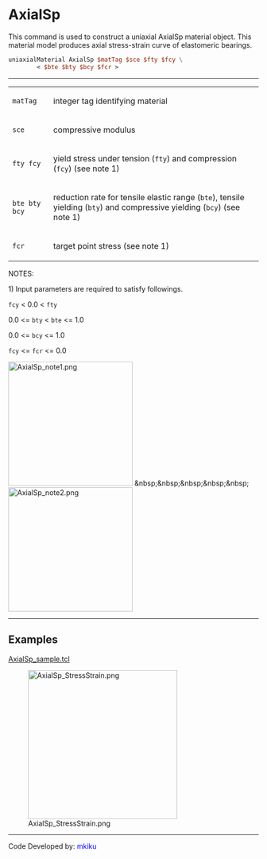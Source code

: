 # AxialSp

<p>This command is used to construct a uniaxial AxialSp material object.
This material model produces axial stress-strain curve of elastomeric
bearings.</p>

```tcl
uniaxialMaterial AxialSp $matTag $sce $fty $fcy \ 
        < $bte $bty $bcy $fcr >
```

<hr />

<table>
<tbody>
<tr class="odd">
<td><code class="parameter-table-variable">matTag</code></td>
<td><p>integer tag identifying material</p></td>
</tr>
<tr class="even">
<td><code class="parameter-table-variable">sce</code></td>
<td><p>compressive modulus</p></td>
</tr>
<tr class="odd">
<td><p><code class="parameter-table-variable">fty fcy</code></p></td>
<td><p>yield stress under tension (<code class="tcl-variable">fty</code>) and
compression (<code class="tcl-variable">fcy</code>) (see note 1)</p></td>
</tr>
<tr class="even">
<td><p><code class="parameter-table-variable">bte bty bcy</code></p></td>
<td><p>reduction rate for tensile elastic range (<code class="tcl-variable">bte</code>),
tensile yielding (<code class="tcl-variable">bty</code>) and compressive yielding
(<code class="tcl-variable">bcy</code>) (see note 1)</p></td>
</tr>
<tr class="odd">
<td><code class="parameter-table-variable">fcr</code></td>
<td><p>target point stress (see note 1)</p></td>
</tr>
</tbody>
</table>
<p>NOTES:</p>
<p>1) Input parameters are required to satisfy followings.</p>
<p><code class="tcl-variable">fcy</code> &lt; 0.0 &lt; <code class="tcl-variable">fty</code></p>
<p>0.0 &lt;= <code class="tcl-variable">bty</code> &lt; <code class="tcl-variable">bte</code> &lt;=
1.0</p>
<p>0.0 &lt;= <code class="tcl-variable">bcy</code> &lt;= 1.0</p>
<p><code class="tcl-variable">fcy</code> &lt;= <code class="tcl-variable">fcr</code> &lt;= 0.0</p>
<p><img src="/OpenSeesRT/contrib/static/AxialSp_note1.png" title="AxialSp_note1.png" width="250"
alt="AxialSp_note1.png" />
&amp;nbsp;&amp;nbsp;&amp;nbsp;&amp;nbsp;&amp;nbsp; <img
src="AxialSp_note2.png" title="AxialSp_note2.png" width="250"
alt="AxialSp_note2.png" /></p>
<hr />

## Examples

<p><a href="Media:AxialSp_sample.tcl"
title="wikilink">AxialSp_sample.tcl</a></p>
<figure>
<img src="/OpenSeesRT/contrib/static/AxialSp_StressStrain.png" title="AxialSp_StressStrain.png"
width="300" alt="AxialSp_StressStrain.png" />
<figcaption aria-hidden="true">AxialSp_StressStrain.png</figcaption>
</figure>
<hr />
<p>Code Developed by: <span style="color:blue">mkiku
</span></p>
